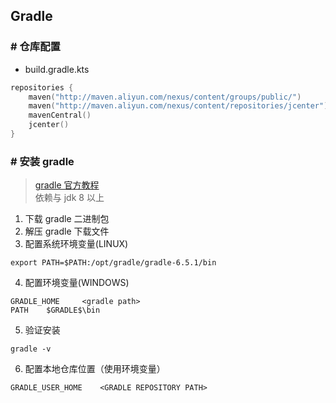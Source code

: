 ## Gradle
### # 仓库配置
- build.gradle.kts
```kotlin
repositories {
    maven("http://maven.aliyun.com/nexus/content/groups/public/")
    maven("http://maven.aliyun.com/nexus/content/repositories/jcenter")
    mavenCentral()
    jcenter()
}
```
### # 安装 gradle
> [gradle 官方教程](https://docs.gradle.org/current/userguide/installation.html)  
> 依赖与 jdk 8 以上
1. 下载 gradle 二进制包
2. 解压 gradle 下载文件
3. 配置系统环境变量(LINUX)
```
export PATH=$PATH:/opt/gradle/gradle-6.5.1/bin
```
4. 配置环境变量(WINDOWS)
```
GRADLE_HOME     <gradle path>
PATH    $GRADLE$\bin
```
5. 验证安装
```
gradle -v
```
6. 配置本地仓库位置（使用环境变量）
```
GRADLE_USER_HOME    <GRADLE REPOSITORY PATH>
```
